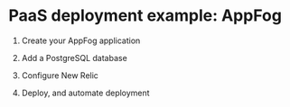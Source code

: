 # PaaS deployment example: AppFog

1. Create your AppFog application

2. Add a PostgreSQL database

3. Configure New Relic

4. Deploy, and automate deployment
